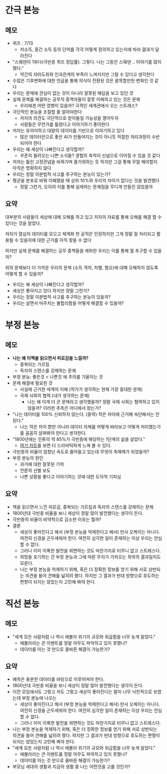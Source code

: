 # 간극 본능

## 메모

- 퀴즈 : 7/13
    - 저소득, 중간 소득 등의 단어를 각각 어떻게 정의하고 있는지에 따라 결과가 달라진다
- "스웨덴이 1위다(극빈층 퀴즈 정답률). 그렇다. 나는 그동안 스웨덴 .. 이야기를 많이 했다."
    - 약간의 자아도취와 인과관계의 부족이 느껴지지만 그럴 수 있다고 생각한다
- 수많은 기후변화에 대한 언급을 통해 의식이 전환된 것은 괄목할만한 변화인 것 같다
- 우리는 문제에 관심이 없는 것이 아니라 잘못된 해답을 보고 있던 것
- 실제 문제를 해결하는 공무직 중책자들이 잘못 이해하고 있는 것은 문제
    - 우리에겐 어떤 영향이 있을까? 극적인 세계관에서 오는 스트레스?
- 극단적인 본능을 조절할 줄 알아야한다
    - 저자의 의견도 극단적으로 받아들일 가능성을 열어두자
    - 사람들은 무언가를 틀렸다고 이야기하기 좋아한다
- 저자는 유의미하고 대량의 데이터를 기반으로 이야기하고 있다
    - 많은 데이터만으로 좋은 AI가 만들어지는 것이 아니듯 적절한 처리과정이 수반되어야 한다
- 우리는 왜 세상이 나빠진다고 생각할까?
    - 꾸준히 들려오는 나쁜 소식들? 경험의 축적이 신념으로 이어질 수 있을 것 같다
- 저자는 틀린 고정관념을 바꿔가며 즐거워하는 듯 하지만 그걸 통해 무얼 해야할지 아직은 명확하지 않다
- 우리는 정말 이분법적 사고를 추구하는 본능이 있는가?
- 평균을 분포로 바꿔 이해했을 때 상위 10%와 우리의 차이가 없다는 것을 발견했다
    - 정말 그런가, 오히려 이를 통해 실재하는 문제점을 무디게 만들진 않았을까

## 요약

대부분의 사람들이 세상에 대해 오해를 하고 있고 저자의 자료를 통해 오해를 해결 할 수 있다는 것을 알았다.

저자가 열심히 데이터를 모으고 체계화 한 공적은 인정하지만 그게 정말 잘 처리되고 활용될 수 있을지에 대한 근거를 아직 찾을 수 없다

하지만 실제 문제를 해결하는 공무 중책들을 제외한 우리는 이를 통해 뭘 추구할 수 있을까?

위의 문제보다 더 가까운 우리의 문제 (소득 격차, 차별, 혐오)에 대해 오해하지 않도록 어떻게 할 수 있을까?

- 우리는 왜 세상이 나빠진다고 생각할까?
- 세상은 좋아지고 있다 하지만 정말 그런가?
- 우리는 정말 이분법적 사고를 추구하는 본능이 있을까?
- 우리는 살면서 마주치는 불합리함을 어떻게 해결할 수 있을까?

# 부정 본능

## 메모

- **나는 왜 이책을 읽으면서 피로감을 느낄까?**
    - 중복되는 가르침
    - 독자의 스탠스를 강제하는 문체
- 부정 본능: 좋은것 < 나쁜것 에 주의를 기울이는 것
- 문제 해결에 필요한 것
    - 사실에 근거한 세계의 이해 (작가가 생각하는 현재 가장 중대한 문제)
    - 국제 사회의 협력 (내가 생각하는 문제)
        - 나는 왜 이게 더 큰 문제라고 생각했을까? 정말 국제 사회는 협력하고 있지 않을까? 이러한 추측은 어디에서 왔는가?
- "나는 데이터를 100% 신뢰하지 않는다. (중략) 작은 차이에 근거해 속단해서는 안 된다."
    - 나는 작은 차이 뿐만 아니라 데이터 자체를 어떻게 바라보고 어떻게 처리했는가를 꼼꼼히 살펴봐야 한다고 생각한다.
- "1800년에는 인류의 약 85%가 극빈층에 해당하는 1단계의 삶을 살았다."
    - [여기 차트](https://www.gapminder.org/fw/world-health-chart/)를 보면 더 드라마틱하게 느껴 볼 수 있다.
- 극빈층의 비율이 엄청난 속도로 줄어들고 있는데 무엇이 촉매제가 되었을까?
- 부정 본능의 원인
    - 과거에 대한 잘못된 기억
    - 언론의 선별 보도
    - 나쁜 상황을 좋다고 이야기하는 것에 대한 도덕적 기피심

## 요약

- 책을 읽으면서 느낀 피로감, 중복되는 가르침과 독자의 스탠스를 강제하는 문체
- 1800년대 극빈층 비율을 보니 세상이 정말 많이 발전했다는 생각이 든다.
- 극빈층의 비율이 비약적으로 감소한 이유는 뭘까?
- 결론
    - 세상이 좋아진다고 해서 (부정 본능을 억제한다고 해서) 만사 오케이는 아니다. 여전히 신경을 곤두세워야 한다. 여전히 심각한 일이 존재하는 이상 우리는 안심할 수 없다.
    - 그러나 이미 이룩한 발전을 외면하는 것도 마찬가지로 터무니 없고 스트레스다.
    - 희망을 포기하는 건 부정 본능과 그에 따른 무지가 가져오는 최악의 결과일지도 모른다.
    - 나는 부정 본능을 억제하기 위해, 혹은 더 정확한 정보를 얻기 위해 서로 상반되는 의견을 들어 견해를 넓히려 했다. 하지만 그 결과가 반대 방향으로 호도하는 편향이 되지는 않았는지 고민해 봐야 한다.

# 직선 본능

## 메모

- "세계 모든 사람처럼 나 역시 에볼라 위기의 규모와 위급함을 너무 늦게 알았다."
    - 에볼라라는 큰 이벤트를 정말 아무도 파악하고 있지 못했나?
    - 데이터를 아는 것 만으로 올바른 해결이 가능한가?

## 요약

- 예측은 충분한 데이터를 바탕으로 이루어져야 한다.
- 1800년대 극빈층 비율을 보니 세상이 정말 많이 발전했다는 생각이 든다.
- 이전 모임에서도 그렇고 저도 그렇고 세상이 좋아진다는 말이 너무 낙천적으로 보였는데 부정 본능에 나오는
    - 세상이 좋아진다고 해서 (부정 본능을 억제한다고 해서) 만사 오케이는 아니다. 여전히 신경을 곤두세워야 한다. 여전히 심각한 일이 존재하는 이상 우리는 안심할 수 없다.
    - 그러나 이미 이룩한 발전을 외면하는 것도 마찬가지로 터무니 없고 스트레스다.
- 나는 부정 본능을 억제하기 위해, 혹은 더 정확한 정보를 얻기 위해 서로 상반되는 의견을 들어 견해를 넓히려 했다. 하지만 그 결과가 반대 방향으로 호도하는 편향이 되지는 않았는지 고민해 봐야 한다.
- "세계 모든 사람처럼 나 역시 에볼라 위기의 규모와 위급함을 너무 늦게 알았다."
    - 에볼라라는 큰 이벤트를 정말 아무도 파악하고 있지 못했나?
    - 데이터를 아는 것 만으로 올바른 해결이 가능한가?
- 부모님 세대의 생활과 지금의 생활 중 나는 어떤것을 고를 것인가?